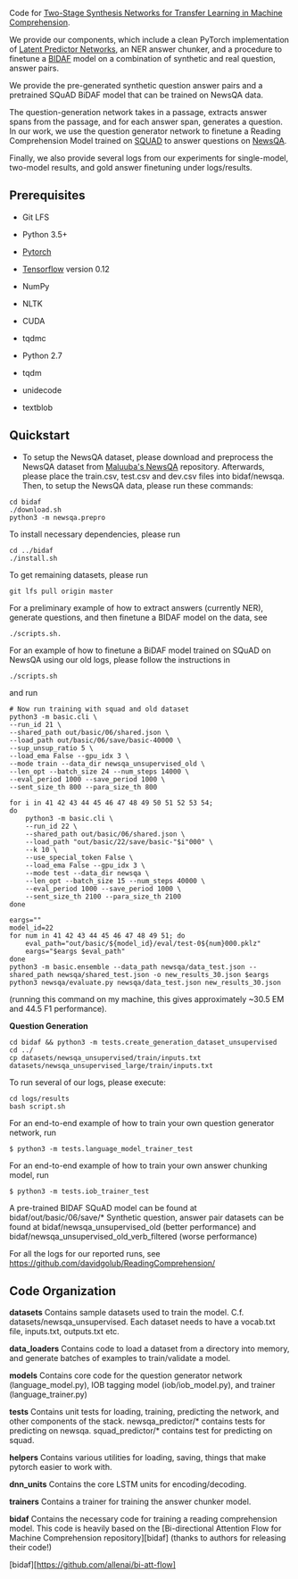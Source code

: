 Code for [Two-Stage Synthesis Networks for Transfer Learning in Machine Comprehension](https://arxiv.org/abs/1706.09789).

We provide our components, which include a clean PyTorch implementation of [Latent Predictor Networks](https://arxiv.org/abs/1603.06744), an NER answer chunker, and a procedure to finetune a [BIDAF](https://arxiv.org/abs/1611.01603) model on a combination of synthetic and real question, answer pairs.


We provide the pre-generated synthetic question answer pairs and a pretrained SQuAD BiDAF model that can be trained on NewsQA data.

The question-generation network takes in a passage, extracts answer spans from the passage, and for each answer span, generates a question. In our work, we use the question generator network to finetune a Reading Comprehension Model trained on [SQUAD](https://rajpurkar.github.io/SQuAD-explorer/) to answer questions on [NewsQA](https://datasets.maluuba.com/NewsQA). 

Finally, we also provide several logs from our experiments for single-model, two-model results, and gold answer finetuning under logs/results.

Prerequisites
-------------
- Git LFS

- Python 3.5+
- [Pytorch](https://www.pytorch.org/)
- [Tensorflow](https://tensorflow.org/) version 0.12
- NumPy
- NLTK
- CUDA
- tqdmc

- Python 2.7
- tqdm
- unidecode
- textblob

Quickstart
----------
* To setup the NewsQA dataset, please download and preprocess the NewsQA dataset from [Maluuba's NewsQA][maluuba] repository. Afterwards, please place the train.csv, test.csv and dev.csv files into bidaf/newsqa. 
Then, to setup the NewsQA data, please run these commands:
```
cd bidaf
./download.sh
python3 -m newsqa.prepro
```

To install necessary dependencies, please run 
```
cd ../bidaf
./install.sh
```

To get remaining datasets, please run
```
git lfs pull origin master
```

For a preliminary example of how to extract answers (currently NER), generate questions, and then finetune a BIDAF model on the data, see 
```
./scripts.sh. 
```

For an example of how to finetune a BiDAF model trained on SQuAD on NewsQA using our old logs, please follow the instructions in 
```
./scripts.sh
```
and run 
```
# Now run training with squad and old dataset
python3 -m basic.cli \
--run_id 21 \
--shared_path out/basic/06/shared.json \
--load_path out/basic/06/save/basic-40000 \
--sup_unsup_ratio 5 \
--load_ema False --gpu_idx 3 \
--mode train --data_dir newsqa_unsupervised_old \
--len_opt --batch_size 24 --num_steps 14000 \
--eval_period 1000 --save_period 1000 \
--sent_size_th 800 --para_size_th 800

for i in 41 42 43 44 45 46 47 48 49 50 51 52 53 54;
do
    python3 -m basic.cli \
    --run_id 22 \
    --shared_path out/basic/06/shared.json \
    --load_path "out/basic/22/save/basic-"$i"000" \
    --k 10 \
    --use_special_token False \
    --load_ema False --gpu_idx 3 \
    --mode test --data_dir newsqa \
    --len_opt --batch_size 15 --num_steps 40000 \
    --eval_period 1000 --save_period 1000 \
    --sent_size_th 2100 --para_size_th 2100
done

eargs=""
model_id=22
for num in 41 42 43 44 45 46 47 48 49 51; do
    eval_path="out/basic/${model_id}/eval/test-0${num}000.pklz"
    eargs="$eargs $eval_path"
done
python3 -m basic.ensemble --data_path newsqa/data_test.json --shared_path newsqa/shared_test.json -o new_results_30.json $eargs
python3 newsqa/evaluate.py newsqa/data_test.json new_results_30.json
```

(running this command on my machine, this gives approximately ~30.5 EM and 44.5 F1 performance).

**Question Generation**
```
cd bidaf && python3 -m tests.create_generation_dataset_unsupervised
cd ../
cp datasets/newsqa_unsupervised/train/inputs.txt datasets/newsqa_unsupervised_large/train/inputs.txt
```

To run several of our logs, please execute:
```
cd logs/results
bash script.sh
```

For an end-to-end example of how to train your own question generator network, run
```
$ python3 -m tests.language_model_trainer_test 
```

For an end-to-end example of how to train your own answer chunking model, run
```
$ python3 -m tests.iob_trainer_test
```

A pre-trained BIDAF SQuAD model can be found at bidaf/out/basic/06/save/*
Synthetic question, answer pair datasets can be found at bidaf/newsqa_unsupervised_old (better performance) and bidaf/newsqa_unsupervised_old_verb_filtered (worse performance) 

For all the logs for our reported runs, see https://github.com/davidgolub/ReadingComprehension/

Code Organization
-----
**datasets**
Contains sample datasets used to train the model. C.f. datasets/newsqa_unsupervised. Each dataset needs to have a vocab.txt file, inputs.txt, outputs.txt etc.  

**data_loaders**
Contains code to load a dataset from a directory into memory, and generate batches of examples to train/validate a model.

**models**
Contains core code for the question generator network (language_model.py),  IOB tagging model (iob/iob_model.py), and trainer (language_trainer.py)

**tests**
Contains unit tests for loading, training, predicting the network, and other components of the stack.
newsqa_predictor/* contains tests for predicting on newsqa.
squad_predictor/* contains test for predicting on squad.

**helpers**
Contains various utilities for loading, saving, things that make pytorch easier to work with.

**dnn_units**
Contains the core LSTM units for encoding/decoding.

**trainers**
Contains a trainer for training the answer chunker model.

**bidaf**
Contains the necessary code for training a reading comprehension model. This code is heavily based on the [Bi-directional Attention Flow for Machine Comprehension repository][bidaf] (thanks to authors for releasing their code!)

[maluuba]: https://github.com/Maluuba/newsqa
[cnn_stories]: http://cs.nyu.edu/~kcho/DMQA/
[bidaf][https://github.com/allenai/bi-att-flow]
